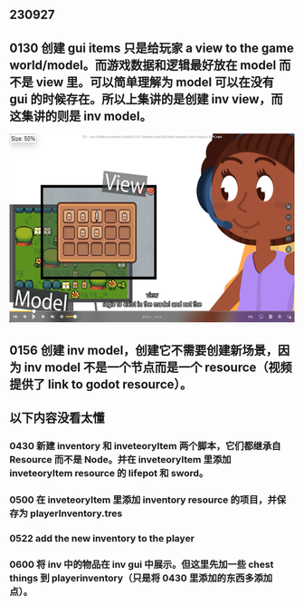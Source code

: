 ## 230927

## 0130 创建 gui items 只是给玩家 a view to the game world/model。而游戏数据和逻辑最好放在 model 而不是 view 里。可以简单理解为 model 可以在没有 gui 的时候存在。所以上集讲的是创建 inv view，而这集讲的则是 inv model。

<img src='./img/2023-09-27-22-45-19.png' height=333px></img>

## 0156 创建 inv model，创建它不需要创建新场景，因为 inv model 不是一个节点而是一个 resource（视频提供了 link to godot resource）。

## 以下内容没看太懂

### 0430 新建 inventory 和 inveteoryItem 两个脚本，它们都继承自 Resource 而不是 Node。并在 inveteoryItem 里添加 inveteoryItem resource 的 lifepot 和 sword。

### 0500 在 inveteoryItem 里添加 inventory resource 的项目，并保存为 playerInventory.tres

### 0522 add the new inventory to the player

### 0600 将 inv 中的物品在 inv gui 中展示。但这里先加一些 chest things 到 playerinventory（只是将 0430 里添加的东西多添加点）。

 
